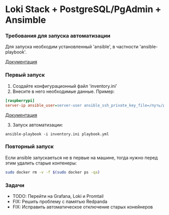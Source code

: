 # Loki Stack + PostgreSQL/PgAdmin + Ansimble

### Требования для запуска автоматизации
Для запуска необходим установленный 'ansible', в частности 'ansible-playbook'.

[Документация](https://docs.ansible.com/ansible/latest/installation_guide/intro_installation.html)
### Первый запуск
1. Создайте конфигурационный файл 'inventory.ini'
2. Внесите в него необходимые данные.
Пример: 
```ini
[raspberrypi]
server-ip ansible_user=server-user ansible_ssh_private_key_file=/путь/до/ssh/ключа
```
[Документация](https://docs.ansible.com/ansible/latest/collections/ansible/builtin/ini_inventory.html)

3. Запуск автоматизации:
```
ansible-playbook -i inventory.ini playbook.yml
```

### Повторный запуск
Если ansible запускаеться не в первые на машине, тогда нужно перед этим удалить старые контенеры: 
```bash
sudo docker rm -v -f $(sudo docker ps -qa)
```

### Задачи
- TODO: Перейти на Grafana, Loki и Promtail
- FIX: Решить проблему с памятью Redpanda 
- FIX: Исправить автоматическое отключение старых конейнеров